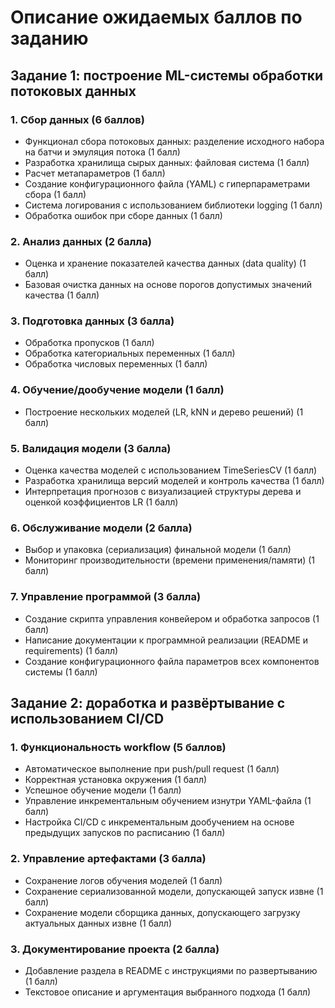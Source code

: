 # Описание ожидаемых баллов по заданию

## Задание 1: построение ML-системы обработки потоковых данных

### 1. Сбор данных (6 баллов)
- Функционал сбора потоковых данных: разделение исходного набора на батчи и эмуляция потока (1 балл)
- Разработка хранилища сырых данных: файловая система (1 балл)
- Расчет метапараметров (1 балл)
- Создание конфигурационного файла (YAML) с гиперпараметрами сбора (1 балл)
- Система логирования с использованием библиотеки logging (1 балл)
- Обработка ошибок при сборе данных (1 балл)

### 2. Анализ данных (2 балла)
- Оценка и хранение показателей качества данных (data quality) (1 балл)
- Базовая очистка данных на основе порогов допустимых значений качества (1 балл)

### 3. Подготовка данных (3 балла)
- Обработка пропусков (1 балл)
- Обработка категориальных переменных (1 балл)
- Обработка числовых переменных (1 балл)

### 4. Обучение/дообучение модели (1 балл)
- Построение нескольких моделей (LR, kNN и дерево решений) (1 балл)

### 5. Валидация модели (3 балла)
- Оценка качества моделей с использованием TimeSeriesCV (1 балл)
- Разработка хранилища версий моделей и контроль качества (1 балл)
- Интерпретация прогнозов с визуализацией структуры дерева и оценкой коэффициентов LR (1 балл)

### 6. Обслуживание модели (2 балла)
- Выбор и упаковка (сериализация) финальной модели (1 балл)
- Мониторинг производительности (времени применения/памяти) (1 балл)

### 7. Управление программой (3 балла)
- Создание скрипта управления конвейером и обработка запросов (1 балл)
- Написание документации к программной реализации (README и requirements) (1 балл)
- Создание конфигурационного файла параметров всех компонентов системы (1 балл)

## Задание 2: доработка и развёртывание с использованием CI/CD

### 1. Функциональность workflow (5 баллов)
- Автоматическое выполнение при push/pull request (1 балл)
- Корректная установка окружения (1 балл)
- Успешное обучение модели (1 балл)
- Управление инкрементальным обучением изнутри YAML-файла (1 балл)
- Настройка CI/CD с инкрементальным дообучением на основе предыдущих запусков по расписанию (1 балл)

### 2. Управление артефактами (3 балла)
- Сохранение логов обучения моделей (1 балл)
- Сохранение сериализованной модели, допускающей запуск извне (1 балл)
- Сохранение модели сборщика данных, допускающего загрузку актуальных данных извне (1 балл)

### 3. Документирование проекта (2 балла)
- Добавление раздела в README с инструкциями по развертыванию (1 балл)
- Текстовое описание и аргументация выбранного подхода (1 балл)
